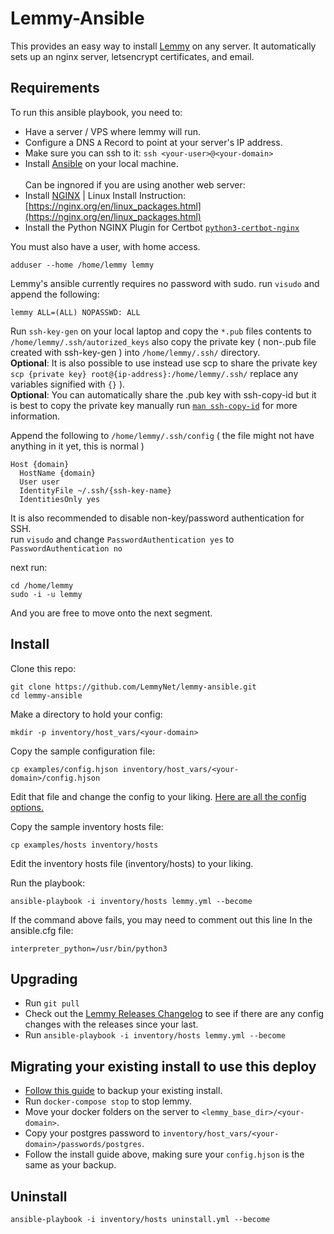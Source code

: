 # Lemmy-Ansible

This provides an easy way to install [Lemmy](https://github.com/LemmyNet/lemmy) on any server. It automatically sets up an nginx server, letsencrypt certificates, and email.

## Requirements

To run this ansible playbook, you need to:

- Have a server / VPS where lemmy will run.
- Configure a DNS `A` Record to point at your server's IP address.
- Make sure you can ssh to it: `ssh <your-user>@<your-domain>`
- Install [Ansible](https://docs.ansible.com/ansible/latest/installation_guide/intro_installation.html) on your local machine.<br><br>
Can be ingnored if you are using another web server:
- Install [NGINX](http://nginx.org/en/download.html) | Linux Install Instruction: [https://nginx.org/en/linux_packages.html](https://nginx.org/en/linux_packages.html)
- Install the Python NGINX Plugin for Certbot [`python3-certbot-nginx`](https://packages.debian.org/bullseye/python3-certbot-nginx)

You must also have a user, with home access.
```
adduser --home /home/lemmy lemmy
```
Lemmy's ansible currently requires no password with sudo.
run `visudo` and append the following:
```
lemmy ALL=(ALL) NOPASSWD: ALL
```
Run `ssh-key-gen` on your local laptop and copy the `*.pub` files contents to `/home/lemmy/.ssh/autorized_keys`
also copy the private key ( non-.pub file created with ssh-key-gen ) into `/home/lemmy/.ssh/` directory.<br>
**Optional**: It is also possible to use instead use scp to share the private key `scp {private key} root@{ip-address}:/home/lemmy/.ssh/` replace any variables signified with `{}` ).<br>
**Optional**: You can automatically share the .pub key with ssh-copy-id but it is best to copy the private key manually run [`man ssh-copy-id`](https://linux.die.net/man/1/ssh-copy-id) for more information.

Append the following to `/home/lemmy/.ssh/config` ( the file might not have anything in it yet, this is normal )

```
Host {domain}
  HostName {domain}
  User user
  IdentityFile ~/.ssh/{ssh-key-name}
  IdentitiesOnly yes
```

It is also recommended to disable non-key/password authentication for SSH.<br>
run `visudo` and change `PasswordAuthentication yes` to `PasswordAuthentication no`

next run:
```
cd /home/lemmy
sudo -i -u lemmy
```

And you are free to move onto the next segment. 

## Install

Clone this repo: 

```
git clone https://github.com/LemmyNet/lemmy-ansible.git
cd lemmy-ansible
```

Make a directory to hold your config: 

`mkdir -p inventory/host_vars/<your-domain>`

Copy the sample configuration file:

`cp examples/config.hjson inventory/host_vars/<your-domain>/config.hjson`

Edit that file and change the config to your liking. [Here are all the config options.](https://join-lemmy.org/docs/en/administration/configuration.html#full-config-with-default-values)

Copy the sample inventory hosts file:

`cp examples/hosts inventory/hosts`

Edit the inventory hosts file (inventory/hosts) to your liking.

Run the playbook: 

`ansible-playbook -i inventory/hosts lemmy.yml --become`

If the command above fails, you may need to comment out this line In the ansible.cfg file:

`interpreter_python=/usr/bin/python3`

## Upgrading

- Run `git pull`
- Check out the [Lemmy Releases Changelog](https://github.com/LemmyNet/lemmy/blob/main/RELEASES.md) to see if there are any config changes with the releases since your last. 
- Run `ansible-playbook -i inventory/hosts lemmy.yml --become`

## Migrating your existing install to use this deploy

- [Follow this guide](https://join-lemmy.org/docs/en/administration/backup_and_restore.html) to backup your existing install.
- Run `docker-compose stop` to stop lemmy.
- Move your docker folders on the server to `<lemmy_base_dir>/<your-domain>`.
- Copy your postgres password to `inventory/host_vars/<your-domain>/passwords/postgres`.
- Follow the install guide above, making sure your `config.hjson` is the same as your backup.

## Uninstall

`ansible-playbook -i inventory/hosts uninstall.yml --become`

